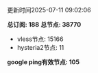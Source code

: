 更新时间2025-07-11 09:02:06

**总订阅: 188**
**总节点: 38770**
- vless节点: 15166
- hysteria2节点: 11

**google ping有效节点: 105**
